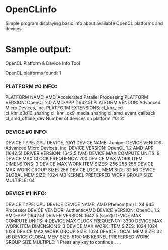 OpenCLinfo
==========

Simple program displaying basic info about available OpenCL platforms and devices 


Sample output:
===
OpenCL Platform & Device Info Tool

OpenCL platforms found: 1

### PLATFORM #0 INFO: ###
PLATFORM NAME: AMD Accelerated Parallel Processing
PLATFORM VERSION: OpenCL 2.0 AMD-APP (1642.5)
PLATFORM VENDOR: Advanced Micro Devices, Inc.
PLATFORM EXTENSIONS: cl_khr_icd cl_khr_d3d10_sharing cl_khr
_dx9_media_sharing cl_amd_event_callback cl_amd_offline_dev
Number of devices on platform #0: 2:

### DEVICE #0 INFO: ###
DEVICE TYPE: GPU DEVICE, YAY!
DEVICE NAME: Juniper
DEVICE VENDOR: Advanced Micro Devices, Inc.
DEVICE VERSION: OpenCL 1.2 AMD-APP (1642.5)
DRIVER VERSION: 1642.5 (VM)
DEVICE MAX COMPUTE UNITS: 9
DEVICE MAX CLOCK FREQUENCY: 700
DEVICE MAX WORK ITEM DIMENSIONS: 3
DEVICE MAX WORK ITEM SIZES: 256 256 256
DEVICE MAX WORK GROUP SIZE: 256
DEVICE LOCAL MEM SIZE: 32 kB
DEVICE GLOBAL MEM SIZE: 1024 MB
KERNEL PREFERRED WORK GROUP SIZE MULTIPLE: 64

### DEVICE #1 INFO: ###
DEVICE TYPE: CPU DEVICE
DEVICE NAME: AMD Phenom(tm) II X4 945 Processor
DEVICE VENDOR: AuthenticAMD
DEVICE VERSION: OpenCL 1.2 AMD-APP (1642.5)
DRIVER VERSION: 1642.5 (sse2)
DEVICE MAX COMPUTE UNITS: 4
DEVICE MAX CLOCK FREQUENCY: 3300
DEVICE MAX WORK ITEM DIMENSIONS: 3
DEVICE MAX WORK ITEM SIZES: 1024 1024 1024
DEVICE MAX WORK GROUP SIZE: 1024
DEVICE LOCAL MEM SIZE: 32 kB
DEVICE GLOBAL MEM SIZE: 8190 MB
KERNEL PREFERRED WORK GROUP SIZE MULTIPLE: 1
Press any key to continue . . .
